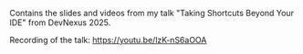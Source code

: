 Contains the slides and videos from my talk "Taking Shortcuts Beyond Your IDE" from DevNexus 2025.

Recording of the talk: https://youtu.be/lzK-nS6aOOA
